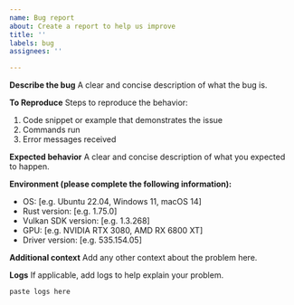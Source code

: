```yaml
---
name: Bug report
about: Create a report to help us improve
title: ''
labels: bug
assignees: ''

---
```


**Describe the bug**
A clear and concise description of what the bug is.

**To Reproduce**
Steps to reproduce the behavior:
1. Code snippet or example that demonstrates the issue
2. Commands run
3. Error messages received

**Expected behavior**
A clear and concise description of what you expected to happen.

**Environment (please complete the following information):**
 - OS: [e.g. Ubuntu 22.04, Windows 11, macOS 14]
 - Rust version: [e.g. 1.75.0]
 - Vulkan SDK version: [e.g. 1.3.268]
 - GPU: [e.g. NVIDIA RTX 3080, AMD RX 6800 XT]
 - Driver version: [e.g. 535.154.05]

**Additional context**
Add any other context about the problem here.

**Logs**
If applicable, add logs to help explain your problem.
```
paste logs here
```